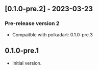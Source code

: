 ## [0.1.0-pre.2] - 2023-03-23

 ### Pre-release version 2
 - Compaitble with polkadart: 0.1.0-pre.3

## 0.1.0-pre.1

- Initial version.
